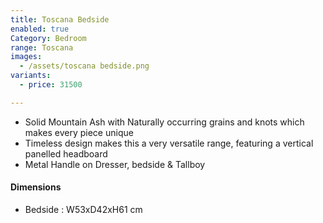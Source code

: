 ```yaml
---
title: Toscana Bedside
enabled: true
Category: Bedroom
range: Toscana
images:
  - /assets/toscana bedside.png
variants:
  - price: 31500

---
```

* Solid Mountain Ash with Naturally occurring grains and knots which makes every piece unique
* Timeless design makes this a very versatile range, featuring a vertical panelled headboard
* Metal Handle on Dresser, bedside & Tallboy


#### Dimensions
* Bedside : W53xD42xH61 cm

